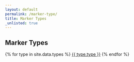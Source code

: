 ```yaml
---
layout: default
permalink: /marker-type/
title: Marker Types
_unlisted: true
---
```


<h2>Marker Types</h2>

{% for type in site.data.types %}
<a href="/marker-type/{{ type.type | slugify }}">{{ type.type }}</a>
{% endfor %}